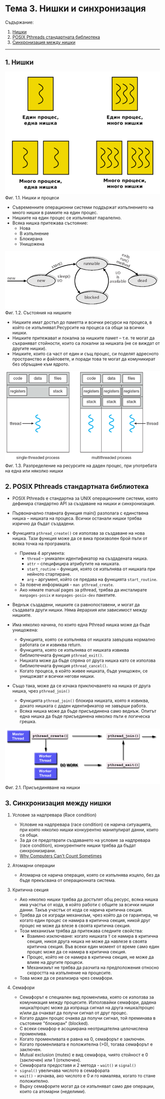 # Тема 3. Нишки и синхронизация

Съдържание:

1. [Нишки](#1-нишки)
2. [POSIX Pthreads стандартната библиотека](#2-posix-pthreads-стандартната-библиотека)
3. [Синхронизация между нишки](#3-синхронизация-между-нишки)
---

## 1. Нишки
![Нишки и процеси](./assets/threads-and-processes.png)<br>
Фиг. 1.1. Нишки и процеси

- Съвременните операционни системи поддържат изпълнението на много нишки в рамките на един процес.
- Нишките на един процес се изпълняват паралелно.
- Всяка нишка притежава състояние:
    - Нова
    - В изпълнение
    - Блокирана
    - Унищожена

![Състояния на нишките](./assets/thread-states.png)<br>
Фиг. 1.2. Състояния на нишките

- Нишките имат достъп до паметта и всички ресурси на процеса, в който се изпълняват.Ресурсите на процеса са общи за всички нишки.
- Нишките притежават и локална за нишките памет – т.е. те могат да съхраняват стойности, които са локални за нишката (не се виждат от другите нишки).
- Нишките, които са част от един и същ процес, си поделят адресното пространство и файловете, и поради това те могат да комуникират без обръщане към ядрото.

![Разпределение на ресурсите на даден процес, при употребата на една или няколко нишки](./assets/thread-resources.png)<br>
Фиг. 1.3. Разпределение на ресурсите на даден процес, при употребата на една или няколко нишки

## 2. POSIX Pthreads стандартната библиотека
- POSIX Pthreads е стандартна за UNIX операционните системи, която дефинира стандартно API за създаване на нишки и синхронизация.
- Първоначално главната функция main() разполага с единствена нишка – нишката на процеса. Всички останали нишки трябва изрично да бъдат създадени.
- Функцията `pthread_create()` се използва за създаване на нова нишка. Тази функция може да се вика произволен брой пъти от всяка точка на програмата.
    - Приема 4 аргумента:
        - `thread` – уникален идентификатор на създадената нишка.
        - `attr` – специфицира атрибутите на нишката.
        - `start_routine` – функция, която се изпълнява от нишката при нейното стартиране.
        - `arg` – аргумент, който се предава на функцията `start_routine`.
    - За повече информация - `man pthread_create`.
    - Ако нямате manual pages за pthread, трябва да инсталирате `manpages-posix` и `manpages-posix-dev` пакетите.
- Веднъж създадени, нишките са равнопоставени, и могат да създавата други нишки. Няма йерархия или зависимост между нишките.

- Има няколко начина, по които една Pthread нишка може да бъде унищожена:
    - Функцията, която се изпълнява от нишката завършва нормално работата си и извиква return.
    - Функцията, която се изпълнява от нишката извиква библиотечната функция `pthread_exit()`.
    - Нишката може да бъде спряна от друга нишка като се използва библиотечната функция `pthread_cancel()`.
    - Когато процеса, в който живее нишката, бъде унищожен, се унищожавт и всички негови нишки.

- Също така, може да се изчака приключването на нишка от друга нишка, чрез `pthread_join()`
    - Функцията `pthread_join()` блокира нишката, която я извиква, докато нишката с даден идентификатор не завърши работа.
    - Всяка нишка може да бъде присъединена само веднъж. Опитът една нишка да бъде присъединена няколко пъти е логическа грешка.


![Присъединяване на нишки](./assets/thread-join.png)<br>
Фиг. 2.1. Присъединяване на нишки


## 3. Синхронизация между нишки

1. Условие за надпревара (Race condition)
    - Условие на надпревара (race condition) се нарича ситуацията, при която няколко нишки конкурентно манипулират данни, които са общи.
    - За да се предотврати създаването на условие за надпревара (race condition), конкурентните нишки трябва да бъдат синхронизирани.
    - [Why Computers Can't Count Sometimes](https://youtu.be/RY_2gElt3SA)

2. Атомарни операции
    - Атомарна се нарича операция, която се изпълнява изцяло, без да бъде прекъсвана от операционната система.

3. Критична секция
    - Ако няколко нишки трябва да достъпят общ ресурс, всяка нишка има участък от кода, в който работи с общите за всички нишки данни. Такъв участък от кода се нарича критична секция.
    - Трябва да се изгради механизъм, чрез който да се гарантира, че когато един процес се намира в критична секция, никой друг процес не може да влезе в своята критична секция.
    - Този механизъм трябва да притежава следните свойства:
        - Взаимно изключване: когато нишката `T` се намира в критична секция, никоя друга нишка не може да навлезе в своята критична секция. Във всеки един момент от време само един процес може да се намира в критична секция.
        - Процес, който не се намира в критична секция, не може да влияе на другите процеси.
        - Механизмът не трябва да разчита на предположения относно скоростта на изпълнение на процесите.
    - Това може да се реализира чрез семафори.

4. Семафори
    - Семафорът е специален вид променлива, която се използва за комуникация между процесите. Използвайки семафори, дадена нишка/процес може да изпраща сигнал на друга нишка/процес и/или да очакват да получи сигнал от друг процес.
    - Когато даден процес очаква да получи сигнал, той преминава в състояние "блокиран" (blocked).
    - С всеки семафор е асоциирана неотрицателна целочислена променлива.
    - Когато променливата е равна на 0, семафорът е заключен.
    - Когато променливата е положителна (>0), тогава семафорът е заключен.
    - Mutual exclusion (mutex) е вид семафора, чиято стойност е 0 (заключен) или 1 (отключен).
    - Семафората предоставя и 2 метода - `wait()` и `signal()`
    - `signal()` увеличава числото в семафората
    - `wait()` - изчаква, ако числото е 0 и го намалява, когато то стане положително.
    - Върху семафорите могат да се изпълняват само две операции, които са атомарни (неделими).

<!--Add info about named and unnamed semaphores and pthread_mutexes->